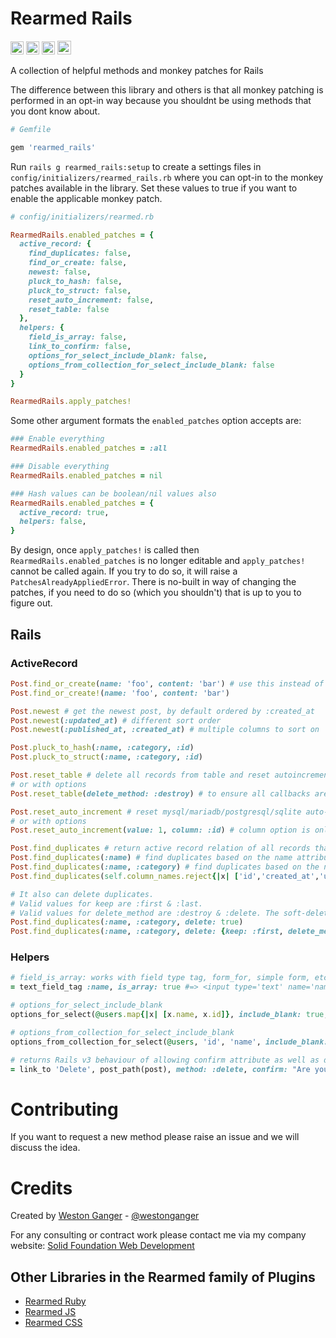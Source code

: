 # Rearmed Rails

<a href="https://badge.fury.io/rb/rearmed_rails" target="_blank"><img height="21" style='border:0px;height:21px;' border='0' src="https://badge.fury.io/rb/rearmed_rails.svg" alt="Gem Version"></a>
<a href='https://travis-ci.org/westonganger/rearmed_rails' target='_blank'><img height='21' style='border:0px;height:21px;' src='https://api.travis-ci.org/westonganger/rearmed_rails.svg?branch=master' border='0' alt='Build Status' /></a>
<a href='https://rubygems.org/gems/rearmed_rails' target='_blank'><img height='21' style='border:0px;height:21px;' src='https://ruby-gem-downloads-badge.herokuapp.com/rearmed?label=rubygems&type=total&total_label=downloads&color=brightgreen' border='0' alt='RubyGems Downloads' /></a>
<a href='https://ko-fi.com/A5071NK' target='_blank'><img height='22' style='border:0px;height:22px;' src='https://az743702.vo.msecnd.net/cdn/kofi1.png?v=a' border='0' alt='Buy Me a Coffee' /></a> 


A collection of helpful methods and monkey patches for Rails

The difference between this library and others is that all monkey patching is performed in an opt-in way because you shouldnt be using methods that you dont know about.

```ruby
# Gemfile

gem 'rearmed_rails'
```

Run `rails g rearmed_rails:setup` to create a settings files in `config/initializers/rearmed_rails.rb` where you can opt-in to the monkey patches available in the library. Set these values to true if you want to enable the applicable monkey patch.

```ruby
# config/initializers/rearmed.rb

RearmedRails.enabled_patches = {
  active_record: {
    find_duplicates: false,
    find_or_create: false,
    newest: false,
    pluck_to_hash: false,
    pluck_to_struct: false,
    reset_auto_increment: false,
    reset_table: false
  },
  helpers: {
    field_is_array: false,
    link_to_confirm: false,
    options_for_select_include_blank: false,
    options_from_collection_for_select_include_blank: false
  }
}

RearmedRails.apply_patches!
```

Some other argument formats the `enabled_patches` option accepts are:

```ruby
### Enable everything
RearmedRails.enabled_patches = :all

### Disable everything
RearmedRails.enabled_patches = nil

### Hash values can be boolean/nil values also
RearmedRails.enabled_patches = {
  active_record: true,
  helpers: false,
}
```

By design, once `apply_patches!` is called then `RearmedRails.enabled_patches` is no longer editable and `apply_patches!` cannot be called again. If you try to do so, it will raise a `PatchesAlreadyAppliedError`. There is no-built in way of changing the patches, if you need to do so (which you shouldn't) that is up to you to figure out.


## Rails

### ActiveRecord

```ruby
Post.find_or_create(name: 'foo', content: 'bar') # use this instead of the super confusing first_or_create method
Post.find_or_create!(name: 'foo', content: 'bar')

Post.newest # get the newest post, by default ordered by :created_at
Post.newest(:updated_at) # different sort order
Post.newest(:published_at, :created_at) # multiple columns to sort on

Post.pluck_to_hash(:name, :category, :id)
Post.pluck_to_struct(:name, :category, :id)

Post.reset_table # delete all records from table and reset autoincrement column (id), works with mysql/mariadb/postgresql/sqlite
# or with options
Post.reset_table(delete_method: :destroy) # to ensure all callbacks are fired

Post.reset_auto_increment # reset mysql/mariadb/postgresql/sqlite auto-increment column, if contains records then defaults to starting from next available number
# or with options
Post.reset_auto_increment(value: 1, column: :id) # column option is only relevant for postgresql

Post.find_duplicates # return active record relation of all records that have duplicates. By default it skips the primary_key, created_at, updated_at, & deleted_at columns
Post.find_duplicates(:name) # find duplicates based on the name attribute
Post.find_duplicates(:name, :category) # find duplicates based on the name & category attribute
Post.find_duplicates(self.column_names.reject{|x| ['id','created_at','updated_at','deleted_at'].include?(x)})

# It also can delete duplicates. 
# Valid values for keep are :first & :last.
# Valid values for delete_method are :destroy & :delete. The soft-delete option is only used if you are using acts_as_paranoid on your model.
Post.find_duplicates(:name, :category, delete: true)
Post.find_duplicates(:name, :category, delete: {keep: :first, delete_method: :destroy, soft_delete: true}) # these are the default settings for delete: true
```

### Helpers

```ruby
# field_is_array: works with field type tag, form_for, simple form, etc
= text_field_tag :name, is_array: true #=> <input type='text' name='name[]' />

# options_for_select_include_blank
options_for_select(@users.map{|x| [x.name, x.id]}, include_blank: true, selected: params[:user_id])

# options_from_collection_for_select_include_blank
options_from_collection_for_select(@users, 'id', 'name', include_blank: true, selected: params[:user_id])

# returns Rails v3 behaviour of allowing confirm attribute as well as data-confirm
= link_to 'Delete', post_path(post), method: :delete, confirm: "Are you sure you want to delete this post?" 
```

# Contributing
If you want to request a new method please raise an issue and we will discuss the idea. 


# Credits
Created by [Weston Ganger](https://westonganger.com) - [@westonganger](https://github.com/westonganger)

For any consulting or contract work please contact me via my company website: [Solid Foundation Web Development](https://solidfoundationwebdev.com)

## Other Libraries in the Rearmed family of Plugins
- [Rearmed Ruby](https://github.com/westonganger/rearmed-rb)
- [Rearmed JS](https://github.com/westonganger/rearmed_rails)
- [Rearmed CSS](https://github.com/westonganger/rearmed_css)
